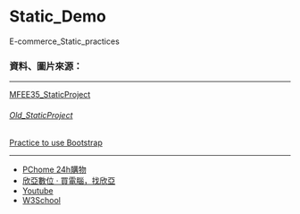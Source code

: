 # Static_Demo
E-commerce_Static_practices
  <h3>資料、圖片來源：</h3>
  <hr />
  <p><a href="https://ming-hc.github.io/Static_Demo/MFEE35_StaticProject/">MFEE35_StaticProject</a</p>
  
  <br />
  <h6>Old_StaticProject</h6>
  <p><a href="https://ming-hc.github.io/Html-Css-Bootstrap/">Practice to use Bootstrap</a</p>
  <hr />
  <ul>
    <li><a href="https://24h.pchome.com.tw/">PChome 24h購物</a></li>
    <li><a href="https://www.sinya.com.tw/index.php">欣亞數位 ‧ 買電腦，找欣亞</a></li>
    <li><a href="https://www.youtube.com/">Youtube</a></li>
    <li><a href="https://www.w3schools.com/">W3School</a></li>
  </ul>
